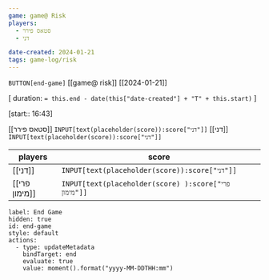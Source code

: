 ```yaml
---
game: game@ Risk
players:
  - סטאס פירר
  - דני

date-created: 2024-01-21
tags: game-log/risk
---
```

`BUTTON[end-game]` [[game@  risk]] [[2024-01-21]]

[ duration: `= this.end - date(this["date-created"] + "T" + this.start)` ]

[start:: 16:43] 


 [[סטאס פירר]] `INPUT[text(placeholder(score)):score["דני"]]`
 [[דני]] `INPUT[text(placeholder(score)):score["דני"]]`

| players | score |
|---|---|
| [[דני]]  |`INPUT[text(placeholder(score)):score["דני"]]` |
| [[פרי מימון]] | `INPUT[text(placeholder(score) ):score["פרי מימון"]]` |

```meta-bind-button
label: End Game
hidden: true
id: end-game
style: default
actions:
  - type: updateMetadata
    bindTarget: end
    evaluate: true
    value: moment().format("yyyy-MM-DDTHH:mm")
```

